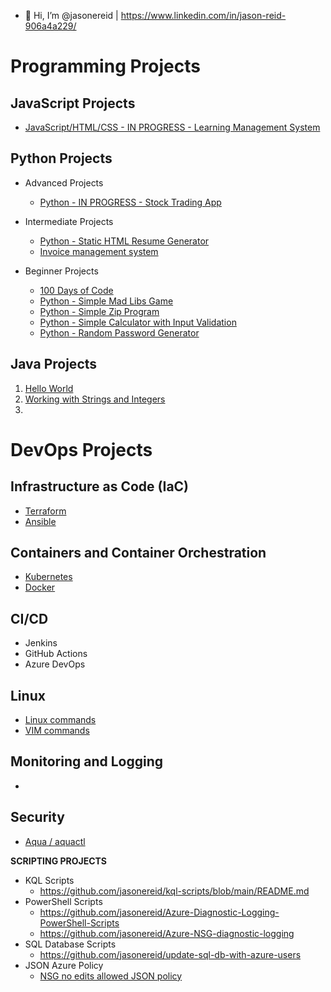 - 👋 Hi, I’m @jasonereid | https://www.linkedin.com/in/jason-reid-906a4a229/

# Programming Projects

## JavaScript Projects
  - [JavaScript/HTML/CSS - IN PROGRESS - Learning Management System](https://github.com/jasonereid/lms)

## Python Projects
- Advanced Projects
  - [Python - IN PROGRESS - Stock Trading App](https://github.com/jasonereid/Stock-trading-App)

- Intermediate Projects
  - [Python - Static HTML Resume Generator](https://github.com/jasonereid/static-html-resume-project)
  - [Invoice management system]()

- Beginner Projects
  - [100 Days of Code](https://github.com/jasonereid/100daysofcode/blob/main/README.md)
  - [Python - Simple Mad Libs Game](https://github.com/jasonereid/mad-libs-game)
  - [Python - Simple Zip Program](https://github.com/jasonereid/Python-zip-project)
  - [Python - Simple Calculator with Input Validation](https://github.com/jasonereid/Simple-calculator-with-input-validation)
  - [Python - Random Password Generator](https://github.com/jasonereid/Random-password-generator)

## Java Projects
1. [Hello World](https://github.com/jasonereid/java/blob/main/helloworld)
2. [Working with Strings and Integers](https://github.com/jasonereid/java/blob/main/variables-strings-and-ints)
3. 

# DevOps Projects

## Infrastructure as Code (IaC)
- [Terraform](https://github.com/jasonereid/Terraform-Configs-Azure)
- [Ansible](https://github.com/jasonereid/ansible)

## Containers and Container Orchestration
- [Kubernetes](https://github.com/jasonereid/k8s)
- [Docker](https://github.com/jasonereid/docker)

## CI/CD
- Jenkins
- GitHub Actions
- Azure DevOps

## Linux
- [Linux commands](https://github.com/jasonereid/linux-commands)
- [VIM commands](https://github.com/jasonereid/linux-commands/blob/main/vim-commands)

## Monitoring and Logging
- 

## Security
- [Aqua / aquactl](https://github.com/jasonereid/aquactl)

**SCRIPTING PROJECTS**
- KQL Scripts
  - https://github.com/jasonereid/kql-scripts/blob/main/README.md
- PowerShell Scripts
  - https://github.com/jasonereid/Azure-Diagnostic-Logging-PowerShell-Scripts
  - https://github.com/jasonereid/Azure-NSG-diagnostic-logging
- SQL Database Scripts 
  - https://github.com/jasonereid/update-sql-db-with-azure-users
- JSON Azure Policy
  - [NSG no edits allowed JSON policy](https://github.com/jasonereid/JSON-Azure-Policies/commit/076bac185b732d949397248f4c15e31cdea36da1)
